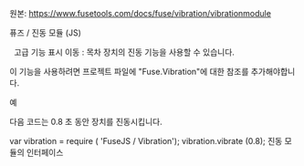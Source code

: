 원본: https://www.fusetools.com/docs/fuse/vibration/vibrationmodule

퓨즈 / 진동 모듈 (JS)

  고급 기능 표시
이동 :
목차
장치의 진동 기능을 사용할 수 있습니다.

이 기능을 사용하려면 프로젝트 파일에 "Fuse.Vibration"에 대한 참조를 추가해야합니다.

예

다음 코드는 0.8 초 동안 장치를 진동시킵니다.

var vibration = require ( 'FuseJS / Vibration');
vibration.vibrate (0.8);
진동 모듈의 인터페이스
